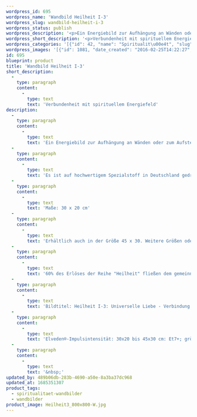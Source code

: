```yaml
---
wordpress_id: 695
wordpress_name: 'Wandbild Heilheit I-3'
wordpress_slug: wandbild-heilheit-i-3
wordpress_status: publish
wordpress_description: '<p>Ein Energiebild zur Aufhängung an Wänden oder zum Aufstellen im Raum mit dem aktivierbaren feinstofflichen Informationsfeld: Heilheit - Universelle Liebe - Verbindung zur spirituellen Quelle: Ein Zustand innerer Heilheit, der sich ausbreiten kann im eigenen System. Eine intensive Verbindung zur Quelle göttlicher Herkunft aufnehmen - soweit ein Mensch sich als Teil der Göttlichkeit erfahren kann. Aus dieser inneren Verbindung entstehen Impulse für ein Dasein in Gesundheit, Zufriedenheit und zum Realisieren der eigenen Herzensaufgabe (Passion, Berufung, ...). Wie jedes andere Bild aus der Reihe ''Heilheit I'' repräsentiert auch dieses die stimmige Erfahrung, eingebunden zu sein in das, was wir "universelle Liebe" nennen. Sie repräsentieren besonders "reine" und "komplexe Felder der Elveden® Energiebilder.</p><p>Es ist auf hochwertigem Spezialstoff in Deutschland gedruckt und sorgfältig in Handarbeit auf Holzkeilrahmen aufgezogen. Laut Herstellerangaben ist der farbintensive Druck 70 Jahre lichtecht, waschbar und in einem umweltorientierten Verfahren hergestellt. Der Oberstoff ist mit einer Spezialbeschichtung unterfüttert, so dass, bei Aufhängung an der Wand, der rückseitige Holzrahmen auch bei hellen Farben unsichtbar ist. (In der Onlineansicht ist unser Bild mit einem Wasserzeichen geschützt. Wir bitten um Ihr Verständnis. Im Original ist der Schriftzung „Energiebild Elveden Verlag“ entfernt.)</p><p>Maße: 30 x 20 cm</p><p>Erhältlich auch in der Größe 45 x 30. Weitere Größen oder andere Seitenverhältnisse, sind bis 200 cm individuell für Sie innerhalb weniger Tage herstellbar. Bitte kontaktieren Sie uns hierfür unter <a href="mailto:info@elvedenverlag.de">info@elvedenverlag.de</a>.</p><p>60% des Erlöses der Reihe "Heilheit" fließen dem <a href="http://www.elveden.de/foerderverein/">gemeinnützigen Elveden Förderverein e.V. </a>zu.</p><p>Bildtitel: Heilheit I-3: Universelle Liebe - Verbindung zur spirituellen Quelle. Reihe: Heilheit</p><p>Elveden®-Impulsintensität: 30x20 bis 45x30 cm: Et7+; größere Formate: Et6+</p><p><a href="https://my.feenbaum.de/anwendung-energie-wandbilder/">Anwendungshinweise</a>      <a href="https://my.feenbaum.de/produktinformation-wandbilder/">Produktinformationen</a></p><p>&nbsp;</p>'
wordpress_short_description: '<p>Verbundenheit mit spirituellem Energiefeld</p>'
wordpress_categories: '[{"id": 42, "name": "Spiritualit\u00e4t", "slug": "spiritualitaet-wandbilder"}, {"id": 24, "name": "Wandbilder", "slug": "wandbilder"}]'
wordpress_images: '[{"id": 1081, "date_created": "2016-02-25T14:22:27", "date_created_gmt": "2016-02-25T12:22:27", "date_modified": "2016-02-25T14:22:27", "date_modified_gmt": "2016-02-25T12:22:27", "src": "https://my.feenbaum.de/wp-content/uploads/2016/02/Heilheit3_800x800-W.jpg", "name": "Heilheit3_800x800-W", "alt": ""}]'
id: 695
blueprint: product
title: 'Wandbild Heilheit I-3'
short_description:
  -
    type: paragraph
    content:
      -
        type: text
        text: 'Verbundenheit mit spirituellem Energiefeld'
description:
  -
    type: paragraph
    content:
      -
        type: text
        text: 'Ein Energiebild zur Aufhängung an Wänden oder zum Aufstellen im Raum mit dem aktivierbaren feinstofflichen Informationsfeld: Heilheit - Universelle Liebe - Verbindung zur spirituellen Quelle: Ein Zustand innerer Heilheit, der sich ausbreiten kann im eigenen System. Eine intensive Verbindung zur Quelle göttlicher Herkunft aufnehmen - soweit ein Mensch sich als Teil der Göttlichkeit erfahren kann. Aus dieser inneren Verbindung entstehen Impulse für ein Dasein in Gesundheit, Zufriedenheit und zum Realisieren der eigenen Herzensaufgabe (Passion, Berufung, ...). Wie jedes andere Bild aus der Reihe ''Heilheit I'' repräsentiert auch dieses die stimmige Erfahrung, eingebunden zu sein in das, was wir "universelle Liebe" nennen. Sie repräsentieren besonders "reine" und "komplexe Felder der Elveden® Energiebilder.'
  -
    type: paragraph
    content:
      -
        type: text
        text: 'Es ist auf hochwertigem Spezialstoff in Deutschland gedruckt und sorgfältig in Handarbeit auf Holzkeilrahmen aufgezogen. Laut Herstellerangaben ist der farbintensive Druck 70 Jahre lichtecht, waschbar und in einem umweltorientierten Verfahren hergestellt. Der Oberstoff ist mit einer Spezialbeschichtung unterfüttert, so dass, bei Aufhängung an der Wand, der rückseitige Holzrahmen auch bei hellen Farben unsichtbar ist. (In der Onlineansicht ist unser Bild mit einem Wasserzeichen geschützt. Wir bitten um Ihr Verständnis. Im Original ist der Schriftzung „Energiebild Elveden Verlag“ entfernt.)'
  -
    type: paragraph
    content:
      -
        type: text
        text: 'Maße: 30 x 20 cm'
  -
    type: paragraph
    content:
      -
        type: text
        text: 'Erhältlich auch in der Größe 45 x 30. Weitere Größen oder andere Seitenverhältnisse, sind bis 200 cm individuell für Sie innerhalb weniger Tage herstellbar. Bitte kontaktieren Sie uns hierfür unter info@elvedenverlag.de.'
  -
    type: paragraph
    content:
      -
        type: text
        text: '60% des Erlöses der Reihe "Heilheit" fließen dem gemeinnützigen Elveden Förderverein e.V. zu.'
  -
    type: paragraph
    content:
      -
        type: text
        text: 'Bildtitel: Heilheit I-3: Universelle Liebe - Verbindung zur spirituellen Quelle. Reihe: Heilheit'
  -
    type: paragraph
    content:
      -
        type: text
        text: 'Elveden®-Impulsintensität: 30x20 bis 45x30 cm: Et7+; größere Formate: Et6+'
  -
    type: paragraph
    content:
      -
        type: text
        text: '&nbsp;'
updated_by: 489b06db-283b-4690-a50e-8a3ba37dc968
updated_at: 1685351307
product_tags:
  - spiritualitaet-wandbilder
  - wandbilder
product_image: Heilheit3_800x800-W.jpg
---
```

